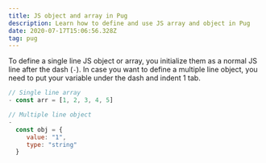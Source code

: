 ```yaml
---
title: JS object and array in Pug
description: Learn how to define and use JS array and object in Pug
date: 2020-07-17T15:06:56.328Z
tag: pug
---
```

To define a single line JS object or array, you initialize them as a normal JS line after the dash (`-`). In case you want to define a multiple line object, you need to put your variable under the dash and indent 1 tab.

```javascript
// Single line array
- const arr = [1, 2, 3, 4, 5]

// Multiple line object
-
  const obj = {
     value: "1",
     type: "string"
  }
```